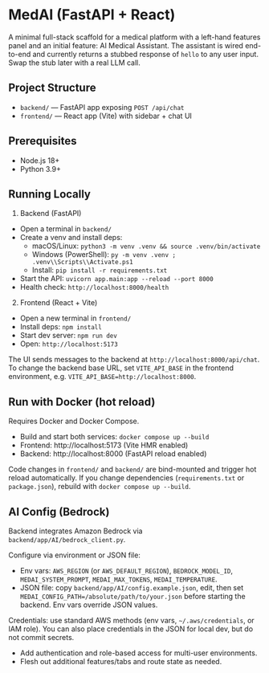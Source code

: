 # MedAI (FastAPI + React)

A minimal full-stack scaffold for a medical platform with a left-hand features panel and an initial feature: AI Medical Assistant. The assistant is wired end-to-end and currently returns a stubbed response of `hello` to any user input. Swap the stub later with a real LLM call.

## Project Structure

- `backend/` — FastAPI app exposing `POST /api/chat`
- `frontend/` — React app (Vite) with sidebar + chat UI

## Prerequisites

- Node.js 18+
- Python 3.9+

## Running Locally

1) Backend (FastAPI)
- Open a terminal in `backend/`
- Create a venv and install deps:
  - macOS/Linux: `python3 -m venv .venv && source .venv/bin/activate`
  - Windows (PowerShell): `py -m venv .venv ; .venv\\Scripts\\Activate.ps1`
  - Install: `pip install -r requirements.txt`
- Start the API: `uvicorn app.main:app --reload --port 8000`
- Health check: `http://localhost:8000/health`

2) Frontend (React + Vite)
- Open a new terminal in `frontend/`
- Install deps: `npm install`
- Start dev server: `npm run dev`
- Open: `http://localhost:5173`

The UI sends messages to the backend at `http://localhost:8000/api/chat`. To change the backend base URL, set `VITE_API_BASE` in the frontend environment, e.g. `VITE_API_BASE=http://localhost:8000`.

## Run with Docker (hot reload)

Requires Docker and Docker Compose.

- Build and start both services: `docker compose up --build`
- Frontend: http://localhost:5173 (Vite HMR enabled)
- Backend: http://localhost:8000 (FastAPI reload enabled)

Code changes in `frontend/` and `backend/` are bind-mounted and trigger hot reload automatically. If you change dependencies (`requirements.txt` or `package.json`), rebuild with `docker compose up --build`.

## AI Config (Bedrock)

Backend integrates Amazon Bedrock via `backend/app/AI/bedrock_client.py`.

Configure via environment or JSON file:
- Env vars: `AWS_REGION` (or `AWS_DEFAULT_REGION`), `BEDROCK_MODEL_ID`, `MEDAI_SYSTEM_PROMPT`, `MEDAI_MAX_TOKENS`, `MEDAI_TEMPERATURE`.
- JSON file: copy `backend/app/AI/config.example.json`, edit, then set `MEDAI_CONFIG_PATH=/absolute/path/to/your.json` before starting the backend. Env vars override JSON values.

Credentials: use standard AWS methods (env vars, `~/.aws/credentials`, or IAM role). You can also place credentials in the JSON for local dev, but do not commit secrets.

- Add authentication and role-based access for multi-user environments.
- Flesh out additional features/tabs and route state as needed.
